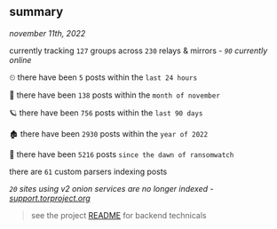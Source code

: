 
## summary
_november 11th, 2022_

currently tracking `127` groups across `230` relays & mirrors - _`90` currently online_

⏲ there have been `5` posts within the `last 24 hours`

🦈 there have been `138` posts within the `month of november`

🪐 there have been `756` posts within the `last 90 days`

🏚 there have been `2930` posts within the `year of 2022`

🦕 there have been `5216` posts `since the dawn of ransomwatch`

there are `61` custom parsers indexing posts

_`20` sites using v2 onion services are no longer indexed - [support.torproject.org](https://support.torproject.org/onionservices/v2-deprecation/)_

> see the project [README](https://github.com/joshhighet/ransomwatch#ransomwatch--) for backend technicals
